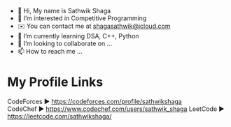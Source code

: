- 👋 Hi, My name is Sathwik Shaga
- 👀 I’m interested in Competitive Programming
- ✉️ You can contact me at [shagasathwik@icloud.com](mailto:shagasathwik@icloud.com)
- 🌱 I’m currently learning DSA, C++, Python
- 💞️ I’m looking to collaborate on ...
- 📫 How to reach me ...
# My Profile Links      
CodeForces ► https://codeforces.com/profile/sathwikshaga   
CodeChef ► https://www.codechef.com/users/sathwik_shaga
LeetCode ► https://leetcode.com/sathwikshaga/

<!---
Sathwikshaga/Sathwikshaga is a ✨ special ✨ repository because its `README.md` (this file) appears on your GitHub profile.
You can click the Preview link to take a look at your changes.
---

